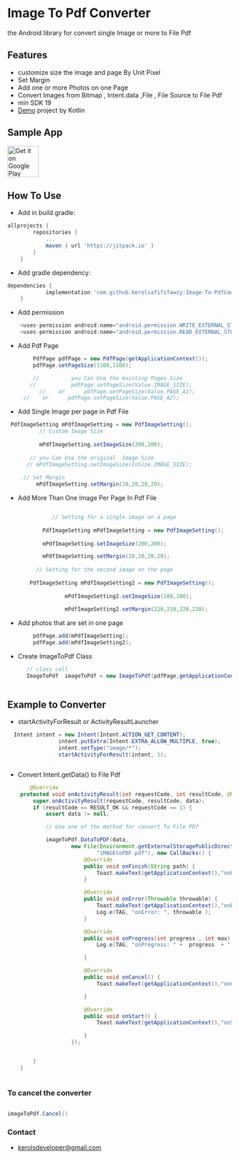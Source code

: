 # Image To Pdf Converter
the Android library for convert single Image or more to File Pdf

## Features

- customize size the image and page By Unit Pixel 
- Set Margin 
- Add one or more  Photos on one Page
- Convert Images from  Bitmap , Intent.data ,File , File Source to File Pdf
- min SDK 19
- [Demo](https://github.com/kerolsafififawzy/Image-To-Pdf-Kotlin) project by Kotlin


## Sample App

[<img src="https://play.google.com/intl/en_us/badges/images/generic/en-play-badge.png"
     alt="Get it on Google Play"
     height="70">](https://play.google.com/store/apps/details?id=com.kerols.imagetopdf)

## How To Use

- Add in build.gradle:
```gradle
allprojects {
		repositories {
			...
			maven { url 'https://jitpack.io' }
		}
	}


```
- Add gradle dependency:
```gradle
dependencies {
		    implementation 'com.github.kerolsafififawzy:Image-To-PdfConverter:1.0.3'
	}
```
- Add permission
```gradle
    <uses-permission android:name="android.permission.WRITE_EXTERNAL_STORAGE"/>
    <uses-permission android:name="android.permission.READ_EXTERNAL_STORAGE"/>
```


- Add Pdf Page
```java
        PdfPage pdfPage = new PdfPage(getApplicationContext());
        pdfPage.setPageSize(1100,1100);

	    //          you Can Use the existing Pages Size
	   //           pdfPage.setPageSize(Value.IMAGE_SIZE);
          //    or      pdfPage.setPageSize(Value.PAGE_A1);
	 //    or      pdfPage.setPageSize(Value.PAGE_A2);

```

- Add Single Image per page in Pdf File
```java
 PdfImageSetting mPdfImageSetting = new PdfImageSetting();
          // Custom Image Size
	  
          mPdfImageSetting.setImageSize(200,200);
	  
	   // you Can Use the original  Image Size
	  // mPdfImageSetting.setImageSize(InSize.IMAGE_SIZE);
	 
	 // Set Margin
         mPdfImageSetting.setMargin(20,20,20,20);
```
- Add More Than One Image Per Page In Pdf File
```java

              // Setting for a single image on a page
	      
           PdfImageSetting mPdfImageSetting = new PdfImageSetting();
   
           mPdfImageSetting.setImageSize(200,200);

           mPdfImageSetting.setMargin(20,20,20,20);
	   
	     // Setting for the second image on the page
	     
	   PdfImageSetting mPdfImageSetting2 = new PdfImageSetting();
   
                  mPdfImageSetting2.setImageSize(100,100);
		  
                  mPdfImageSetting2.setMargin(220,220,220,220);
```

- Add photos that are set in one page

```java
        pdfPage.add(mPdfImageSetting);
        pdfPage.add(mPdfImageSetting2);
```
- Create ImageToPdf Class
```java
      // class call
      ImageToPdf  imageToPdf = new ImageToPdf(pdfPage,getApplicationContext());
      
```

## Example to Converter

- startActivityForResult or ActivityResultLauncher<Intent>

```java
  Intent intent = new Intent(Intent.ACTION_GET_CONTENT);
                intent.putExtra(Intent.EXTRA_ALLOW_MULTIPLE, true);
                intent.setType("image/*");
                startActivityForResult(intent, 1);



```
- Convert Intent.getData() to File Pdf
```java
       @Override
    protected void onActivityResult(int requestCode, int resultCode, @Nullable Intent data) {
        super.onActivityResult(requestCode, resultCode, data);
        if (resultCode == RESULT_OK && requestCode == 1) {
            assert data != null;

            // Use one of the method for convert To File PDf

            imageToPdf.DataToPDF(data,
                    new File(Environment.getExternalStoragePublicDirectory(Environment.DIRECTORY_DOCUMENTS),
                            "iMAGEtoPDF.pdf"), new CallBacks() {
                        @Override
                        public void onFinish(String path) {
                            Toast.makeText(getApplicationContext(),"onFinish",Toast.LENGTH_SHORT).show();
                        }

                        @Override
                        public void onError(Throwable throwable) {
                            Toast.makeText(getApplicationContext(),"onError",Toast.LENGTH_SHORT).show();
                            Log.e(TAG, "onError: ", throwable );
                        }

                        @Override
                        public void onProgress(int progress , int max) {
                            Log.e(TAG, "onProgress: " +  progress  + "  " +  max );

                        }

                        @Override
                        public void onCancel() {
                            Toast.makeText(getApplicationContext(),"onCancel",Toast.LENGTH_SHORT).show();

                        }

                        @Override
                        public void onStart() {
                            Toast.makeText(getApplicationContext(),"onStart",Toast.LENGTH_SHORT).show();

                        }
                    });


        }
    }
      
```

### To cancel the converter
``` java

imageToPdf.Cancel()

```
### Contact
- kerolsdeveloper@gmail.com
	


